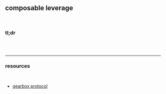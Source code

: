 ## composable leverage

<br>

### tl;dr

<br>

<br>

---

### resources

<br>

* [gearbox protocol](https://gearbox.fi/)
